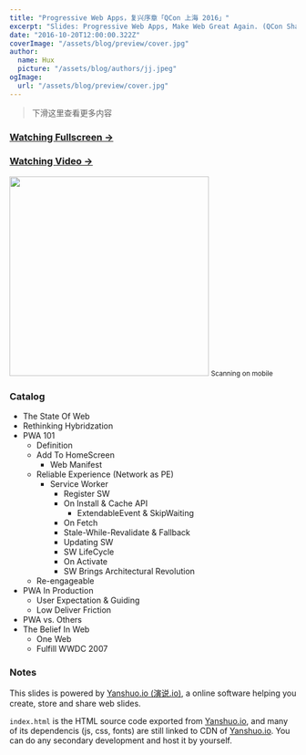 ```yaml
---
title: "Progressive Web Apps，复兴序章「QCon 上海 2016」"
excerpt: "Slides: Progressive Web Apps, Make Web Great Again. (QCon Shanghai 2016)"
date: "2016-10-20T12:00:00.322Z"
coverImage: "/assets/blog/preview/cover.jpg"
author:
  name: Hux
  picture: "/assets/blog/authors/jj.jpeg"
ogImage:
  url: "/assets/blog/preview/cover.jpg"
---
```



> 下滑这里查看更多内容


### [Watching Fullscreen →](https://huangxuan.me/pwa-qcon2016/)

### [Watching Video →](http://www.infoq.com/cn/presentations/progressive-web-app)

<div class="visible-md visible-lg">
    <img src="//huangxuan.me/pwa-qcon2016/attach/qrcode.png" width="350" />
    <small class="img-hint">Scanning on mobile</small>
</div>


### Catalog

- The State Of Web
- Rethinking Hybridzation
- PWA 101
    - Definition
    - Add To HomeScreen
        - Web Manifest
    - Reliable Experience (Network as PE)
        - Service Worker
            - Register SW
            - On Install & Cache API
                - ExtendableEvent & SkipWaiting
            - On Fetch
            - Stale-While-Revalidate & Fallback
            - Updating SW
            - SW LifeCycle
            - On Activate
            - SW Brings Architectural Revolution
    - Re-engageable
- PWA In Production
    - User Expectation & Guiding
    - Low Deliver Friction
- PWA vs. Others
- The Belief In Web
    - One Web
    - Fulfill WWDC 2007


### Notes  

This slides is powered by [Yanshuo.io (演说.io)](http://yanshuo.io), a online software helping you create, store and share web slides.

`index.html` is the HTML source code exported from [Yanshuo.io](http://yanshuo.io), and many of its dependencis (js, css, fonts) are still linked to CDN of [Yanshuo.io](http://yanshuo.io). You can do any secondary development and host it by yourself.
